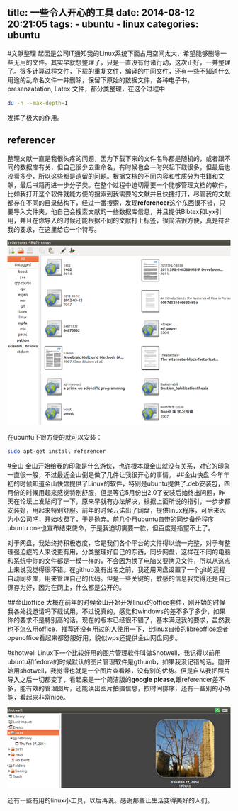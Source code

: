 title: 一些令人开心的工具
date: 2014-08-12 20:21:05
tags:
    - ubuntu
    - linux
categories: ubuntu
---
#文献整理
起因是公司IT通知我的Linux系统下面占用空间太大，希望能够删除一些无用的文件。其实早就想整理了，只是一直没有付诸行动，这次正好，一并整理了。很多计算过程文件，下载的重复文件，编译的中间文件，还有一些不知道什么用途的乱命名文件一并删除，保留下原始的数据文件，各种电子书，presenzatation, Latex 文件，都分类整理，在这个过程中
```bash
du -h --max-depth=1
```
发挥了极大的作用。
## referencer
整理文献一直是我很头疼的问题，因为下载下来的文件名称都是随机的，或者跟不同的数据库有关，但自己很少去重命名，有时候也会一时兴起下载很多，但最后也没看多少，所以这些都是遗留的问题。根据文档的不同内容和性质分为书籍和文献，最后书籍再进一步分子类。在整个过程中迫切需要一个能够管理文档的软件，比如我打开这个软件就能方便的搜索到我需要的文献并且快捷打开，尽管我的文献都存在不同的目录结构下，经过一番搜索，发现**referencer**这个东西很不错，只要导入文件夹，他自己会搜索文献的一些数据库信息，并且提供Bibtex和Lyx引用，并且在你导入的时候还能根据不同的文献打上标签，很简洁很方便，真是符合我的要求，在这里给它一个特写。

![referencer](/picture/referencer.png)

在ubuntu下很方便的就可以安装：
```bash
sudo apt-get install referencer
```
#金山
金山开始给我的印象是什么游侠，也许根本跟金山就没有关系，对它的印象一直很一般，不过最近金山倒是做了几件让我很开心的事情。
##金山快盘
今年年初的时候知道金山快盘提供了Linux的软件，特别是ubuntu提供了.deb安装包，四月份的时候用起来感觉特别舒服，但是等它5月份出2.0了安装后始终出问题，昨天在论坛上发贴问了一下，原来早就有办法解决，根据上面所说的指引，一步步都安装好，用起来特别舒服。前年的时候云诺出了网盘，提供linux程序，可后来因为小公司吧，开始收费了，于是抛弃。前几个月ubuntu自带的同步备份程序ubuntu one也宣布结束使命，于是我迫切需要一款，但百度是指望不上了。

对于网盘，我始终持积极态度，它是我们各个平台的文件得以统一完整，对于有整理强迫症的人来说更有用，分类整理好自己的东西，同步网盘，这样在不同的电脑和系统中你的文件都是一模一样的，不会因为换了电脑又要拷贝文件，所以从这点上来说我觉得很不错。在github没有出名之前，我还用网盘设置了一个git的远程自动同步库，用来管理自己的代码。但是一些关键的，敏感的信息我觉得还是自己保存为好，因为在网上，什么都是公开的。

##金山office
大概在前年的时候金山开始开发linux的office套件，刚开始的时候我各处找邀请吗下载试用，不过说真的，感觉和windows的差不多了多少，如果你的要求不是特别高的话。现在的版本已经很不错了，基本满足我的要求，虽然我也不怎么用office，推荐还没有用过的人使用一下，比linux自带的libreoffice或者openoffice看起来都舒服好用，貌似wps还提供金山网盘同步。

#shotwell
Linux下一个比较好用的图片管理软件叫做Shotwell，我记得以前用ubuntu和fedora的时候默认的图片管理软件是gthumb，如果我没记错的话。刚开始用shotwell，我觉得也就是一个图片查看器，没有别的优势。但是自从我把照片导入之后一切都变了，看起来是一个简洁版的**google picase**,跟referencer差不多，能有效的管理图片，还能读出图片拍摄信息，按时间排序，还有一些别的小功能，看起来非常nice。

![shotwell](/picture/shotwell.png)

还有一些有用的linux小工具，以后再说。感谢那些让生活变得美好的人们。

